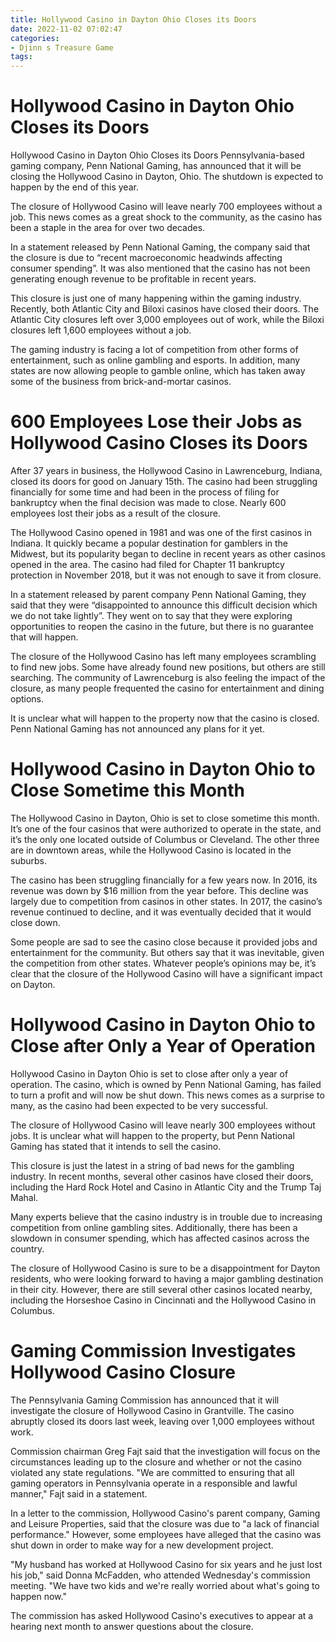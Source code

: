 ```yaml
---
title: Hollywood Casino in Dayton Ohio Closes its Doors
date: 2022-11-02 07:02:47
categories:
- Djinn s Treasure Game
tags:
---
```



#  Hollywood Casino in Dayton Ohio Closes its Doors

Hollywood Casino in Dayton Ohio Closes its Doors
Pennsylvania-based gaming company, Penn National Gaming, has announced that it will be closing the Hollywood Casino in Dayton, Ohio. The shutdown is expected to happen by the end of this year.

The closure of Hollywood Casino will leave nearly 700 employees without a job. This news comes as a great shock to the community, as the casino has been a staple in the area for over two decades.

In a statement released by Penn National Gaming, the company said that the closure is due to “recent macroeconomic headwinds affecting consumer spending”. It was also mentioned that the casino has not been generating enough revenue to be profitable in recent years.

This closure is just one of many happening within the gaming industry. Recently, both Atlantic City and Biloxi casinos have closed their doors. The Atlantic City closures left over 3,000 employees out of work, while the Biloxi closures left 1,600 employees without a job.

The gaming industry is facing a lot of competition from other forms of entertainment, such as online gambling and esports. In addition, many states are now allowing people to gamble online, which has taken away some of the business from brick-and-mortar casinos.

#  600 Employees Lose their Jobs as Hollywood Casino Closes its Doors

After 37 years in business, the Hollywood Casino in Lawrenceburg, Indiana, closed its doors for good on January 15th. The casino had been struggling financially for some time and had been in the process of filing for bankruptcy when the final decision was made to close. Nearly 600 employees lost their jobs as a result of the closure.

The Hollywood Casino opened in 1981 and was one of the first casinos in Indiana. It quickly became a popular destination for gamblers in the Midwest, but its popularity began to decline in recent years as other casinos opened in the area. The casino had filed for Chapter 11 bankruptcy protection in November 2018, but it was not enough to save it from closure.

In a statement released by parent company Penn National Gaming, they said that they were “disappointed to announce this difficult decision which we do not take lightly”. They went on to say that they were exploring opportunities to reopen the casino in the future, but there is no guarantee that will happen.

The closure of the Hollywood Casino has left many employees scrambling to find new jobs. Some have already found new positions, but others are still searching. The community of Lawrenceburg is also feeling the impact of the closure, as many people frequented the casino for entertainment and dining options.

It is unclear what will happen to the property now that the casino is closed. Penn National Gaming has not announced any plans for it yet.

#  Hollywood Casino in Dayton Ohio to Close Sometime this Month

The Hollywood Casino in Dayton, Ohio is set to close sometime this month. It’s one of the four casinos that were authorized to operate in the state, and it’s the only one located outside of Columbus or Cleveland. The other three are in downtown areas, while the Hollywood Casino is located in the suburbs.

The casino has been struggling financially for a few years now. In 2016, its revenue was down by $16 million from the year before. This decline was largely due to competition from casinos in other states. In 2017, the casino’s revenue continued to decline, and it was eventually decided that it would close down.

Some people are sad to see the casino close because it provided jobs and entertainment for the community. But others say that it was inevitable, given the competition from other states. Whatever people’s opinions may be, it’s clear that the closure of the Hollywood Casino will have a significant impact on Dayton.

#  Hollywood Casino in Dayton Ohio to Close after Only a Year of Operation

Hollywood Casino in Dayton Ohio is set to close after only a year of operation. The casino, which is owned by Penn National Gaming, has failed to turn a profit and will now be shut down. This news comes as a surprise to many, as the casino had been expected to be very successful.

The closure of Hollywood Casino will leave nearly 300 employees without jobs. It is unclear what will happen to the property, but Penn National Gaming has stated that it intends to sell the casino.

This closure is just the latest in a string of bad news for the gambling industry. In recent months, several other casinos have closed their doors, including the Hard Rock Hotel and Casino in Atlantic City and the Trump Taj Mahal.

Many experts believe that the casino industry is in trouble due to increasing competition from online gambling sites. Additionally, there has been a slowdown in consumer spending, which has affected casinos across the country.

The closure of Hollywood Casino is sure to be a disappointment for Dayton residents, who were looking forward to having a major gambling destination in their city. However, there are still several other casinos located nearby, including the Horseshoe Casino in Cincinnati and the Hollywood Casino in Columbus.

#  Gaming Commission Investigates Hollywood Casino Closure

The Pennsylvania Gaming Commission has announced that it will investigate the closure of Hollywood Casino in Grantville. The casino abruptly closed its doors last week, leaving over 1,000 employees without work.

Commission chairman Greg Fajt said that the investigation will focus on the circumstances leading up to the closure and whether or not the casino violated any state regulations. "We are committed to ensuring that all gaming operators in Pennsylvania operate in a responsible and lawful manner," Fajt said in a statement.

In a letter to the commission, Hollywood Casino's parent company, Gaming and Leisure Properties, said that the closure was due to "a lack of financial performance." However, some employees have alleged that the casino was shut down in order to make way for a new development project.

"My husband has worked at Hollywood Casino for six years and he just lost his job," said Donna McFadden, who attended Wednesday's commission meeting. "We have two kids and we're really worried about what's going to happen now."

The commission has asked Hollywood Casino's executives to appear at a hearing next month to answer questions about the closure.